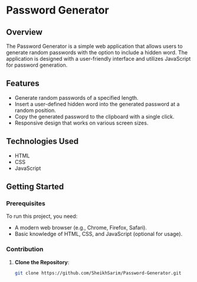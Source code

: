 # Password Generator

## Overview
The Password Generator is a simple web application that allows users to generate random passwords with the option to include a hidden word. The application is designed with a user-friendly interface and utilizes JavaScript for password generation.

## Features
- Generate random passwords of a specified length.
- Insert a user-defined hidden word into the generated password at a random position.
- Copy the generated password to the clipboard with a single click.
- Responsive design that works on various screen sizes.

## Technologies Used
- HTML
- CSS
- JavaScript

## Getting Started

### Prerequisites
To run this project, you need:
- A modern web browser (e.g., Chrome, Firefox, Safari).
- Basic knowledge of HTML, CSS, and JavaScript (optional for usage).

### Contribution
1. **Clone the Repository**:
   ```bash
   git clone https://github.com/SheikhSarim/Password-Generator.git